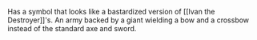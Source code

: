 Has a symbol that looks like a bastardized version of [[Ivan the Destroyer]]'s. An army backed by a giant wielding a bow and a crossbow instead of the standard axe and sword.